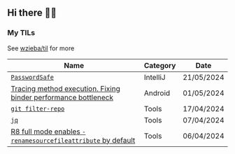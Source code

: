 ## Hi there 👋🏼

### My TILs

See [wzieba/til](https://github.com/wzieba/til) for more
<!-- blog ends -->
| Name | Category | Date |
| ---- | -------- | ---- |
| [`PasswordSafe`](https://github.com/wzieba/til/blob/master/IntelliJ/passwordsafe.md) | IntelliJ | 21/05/2024 |
| [Tracing method execution. Fixing binder performance bottleneck](https://github.com/wzieba/til/blob/master/Android/tracing-method-execution.md) | Android | 01/05/2024 |
| [`git filter-repo`](https://github.com/wzieba/til/blob/master/Tools/git-filter-repo.md) | Tools | 17/04/2024 |
| [`jq`](https://github.com/wzieba/til/blob/master/Tools/jq.md) | Tools | 07/04/2024 |
| [R8 full mode enables `-renamesourcefileattribute` by default](https://github.com/wzieba/til/blob/master/Tools/r8-full-mode-renamesourcefileattribute.md) | Tools | 06/04/2024 |
